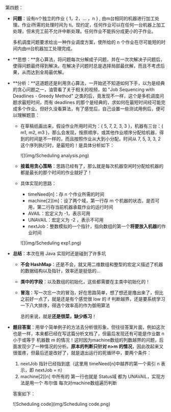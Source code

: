 第四题：

- **问题**：设有n个独立的作业 { 1，2，… ，n } , 由m台相同的机器进行加工处理。作业i所需的处理时间为 ti。现约定，任何作业可以在任何一台机器上加工处理，但未完工前不允许中断处理。任何作业不能拆分成更小的子作业。

  多机调度问题要求给出一种作业调度方案，使所给的 n 个作业在尽可能短的时间内由m台机器加工处理完成。

- **思想：**贪心算法，将问题每次分解成子问题，并在一次次解决子问题后，使得问题最终得到解决。在解决子问题时总是选择局部最优解，而且不考虑后果，从而达到全局最优解。

- **分析：**这道题还是利用贪心算法，一开始还不知道如何下手，以为是经典的贪心问题之一，油管看了关于相关的视频，如 "Job Sequencing with Deadlines - Greedy Method" 之类的后，竟发现不一样，这个是多机调度问题求最短时间，而有 deadlines 的那个是经典的，求如何在最短时间经可能完成多个作业。但好久没看算法，有了感觉后，自己设置一些测试用例后，便可以理解题意：

  - 在草稿纸画出来，假设作业所用时间为：{ 5, 7, 2, 3, 3 }，机器有三台：{ m1, m2, m3 }，那么会发现，按原顺序，或其他作业顺序分配给机器，得到的时间是不一样的，而且按照作业从大到小分配，时间从 7, 5, 3, 3, 2 这个序列执行时，是最短的！是具体分析如下：



    ![](img/Scheduling analysis.png)

  - **接着用贪心策略**：思路已经有了，那么就是每次机器空闲时分配给机器的都是最长的那个时间的作业就好了！

  - 具体实现的思路：

    - timeNeed[n]：存 n 个作业所需的时间
    - machine\[2][m]：设了两个域，第一行存 m 个机器的状态，是否可用，第二行存当前机器承载作业的运行时间
    - AVAIL：宏定义为 -1，表示可用
    - UNAVAIL：宏定义为 -2 ，表示不可用
    - nextJob：整数模拟的一个指针，指向数组的第一个**将要放入机器**的作业时间

    ![](img/Scheduling exp1.png)

- **总结**：本次在用 Java 实现时还是碰到了许多坑

  - **不会 HashMap**：还是不会，就又用二维数组和整型的宏定义描述了机器的数据结构以及指针，效率还是挺低的...

  - **类中的字段**：以及数组的初始化，这些都需要在主类中初始化的！

  - **冒泡**：写一次忘一次的冒泡，好在思路简单，想了想还是撸出来了，但比之前好一点了，就是还是有个感觉很 low 的 if 判断越界，还是要系统学习一下八大排序，得选个效率高的作为御用算法

    总的来说，就是**还是很菜，缺少练习**！

- **题目答案**：用举个简单例子的方法去分析很形象，但往往答案片面，例如这次也是一样，本来都已经在写这篇分析文档了，但最后发现还有可能是作业数 n 小于或等于 机器数 m 的情况！这时因为machine数组的列数越界的问题，后面发现少了一种情况的分析。**原本的判断只针对 n>m 的情况**，因此改起来又很蛋疼，但最后还是改好了，就是退出运行的死循环中，要两个条件：

  1. nextJob 指针已经指到底（这里用 timeNeed[n]中越界的第一个索引 n 表示，即 nextJob = n）
  2. machine\[2][n] 中所有的 第一行也就是 Status域 都为 UNAVAIL，实现方法是用一个 布尔值 每次对machine数组遍历判断

  答案如下：

  ![Scheduling code](img/Scheduling code.png)